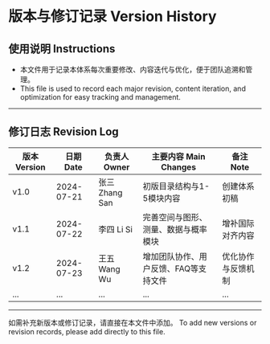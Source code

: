 # 版本与修订记录 Version History

## 使用说明 Instructions

- 本文件用于记录本体系每次重要修改、内容迭代与优化，便于团队追溯和管理。
- This file is used to record each major revision, content iteration, and optimization for easy tracking and management.

---

## 修订日志 Revision Log

| 版本 Version | 日期 Date | 负责人 Owner | 主要内容 Main Changes | 备注 Note |
|--------------|-----------|-------------|----------------------|-----------|
| v1.0 | 2024-07-21 | 张三 Zhang San | 初版目录结构与1-5模块内容 | 创建体系初稿 |
| v1.1 | 2024-07-22 | 李四 Li Si | 完善空间与图形、测量、数据与概率模块 | 增补国际对齐内容 |
| v1.2 | 2024-07-23 | 王五 Wang Wu | 增加团队协作、用户反馈、FAQ等支持文件 | 优化协作与反馈机制 |
| ... | ... | ... | ... | ... |

---

如需补充新版本或修订记录，请直接在本文件中添加。
To add new versions or revision records, please add directly to this file.
